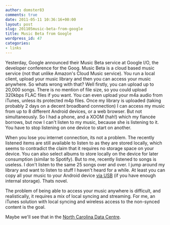 ```yaml
---
author: domster83
comments: true
date: 2011-05-11 10:36:16+00:00
layout: post
slug: 201105music-beta-from-google
title: Music Beta from Google
wordpress_id: 47
categories:
- links
---
```


Yesterday, Google announced their Music Beta service at Google I/O, the developer conference for the Goog. Music Beta is a cloud based music service (not that unlike Amazon's Cloud Music service). You run a local client, upload your music library and then you can access your music anywhere.
So whats wrong with that? Well firstly, you can upload up to 20,000 songs. There is no mention of file size, so you could upload 320kbps FLAC files if you want. You can even upload your m4a audio from iTunes, unless its protected m4p files. Once my library is uploaded (taking probably 2 days on a decent broadband connection) I can access my music from up to 8 different Android devices, or a web browser. But not simultaneously. So I had a phone, and a XOOM (hah!) which my fiancée borrows, but now I can't listen to my music, because she is listening to it. You have to stop listening on one device to start on another.




When you lose you internet connection, its not a problem. The recently listened items are still available to listen to as they are stored locally, which seems to contradict the claim that it requires no storage space on your device. You can also select albums to store locally on the device for later consumption (similar to Spotify). But to me, recently listened to songs is useless. I don't listen to the same 25 songs over and over. I jump around my library and want to listen to stuff I haven't heard for a while. At least you can copy all your music to your Android device [via USB](http://www.google.com/support/music/bin/answer.py?answer=1250234) (if you have enough internal storage). Thats novel. 




The problem of being able to access your music anywhere is difficult, and realistically, it requires a mix of local syncing and streaming. For me, an iTunes solution with local syncing and wireless access to the non-synced content is the goal.




Maybe we'll see that in the [North Carolina Data Centre](http://www.google.co.uk/search?sourceid=chrome&ie=UTF-8&q=north+carolina+data+centre#sclient=psy&hl=en&source=hp&q=%22north+carolina+data+centre%22+apple&aq=f&aqi=g-j1&aql=&oq=&pbx=1&fp=9b75b7254ce3963).
